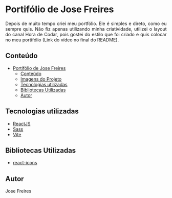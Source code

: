# Portifólio de Jose Freires

<p style="text-align: justify">
Depois de muito tempo criei meu portfólio. Ele é simples e direto, como eu sempre quis. Não fiz apenas utilizando minha criatividade, 
utilizei o layout do canal Hora de Codar, pois gostei do estilo que foi criado e quis colocar no meu portifólio (Link do vídeo no final do README).
</p>


## Conteúdo
- [Portifólio de Jose Freires](#portifólio-de-jose-freires)
  - [Conteúdo](#conteúdo)
  - [Imagens do Projeto](#imagens-do-projeto)
  - [Tecnologias utilizadas](#tecnologias-utilizadas)
  - [Bibliotecas Utilizadas](#bibliotecas-utilizadas)
  - [Autor](#autor)

## Tecnologias utilizadas

- [ReactJS](https://pt-br.reactjs.org/)
- [Sass](https://sass-lang.com)
- [Vite](https://vite.dev)


## Bibliotecas Utilizadas
- [react-icons](https://react-icons.github.io/react-icons/)

## Autor


<p>Jose Freires</p>


